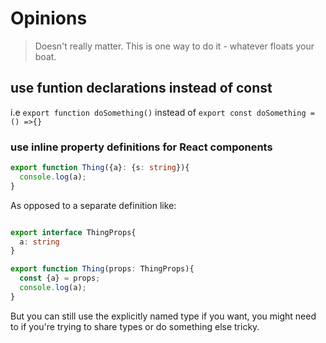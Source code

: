 # Opinions

> Doesn't really matter. This is one way to do it - whatever floats your boat.


## use funtion declarations instead of const

i.e `export function doSomething()` instead of 
`export const doSomething = () =>{}` 


### use inline property definitions for React components

```typescript
export function Thing({a}: {s: string}){
  console.log(a);
}
```

As opposed to a separate definition like:

```typescript

export interface ThingProps{
  a: string
}

export function Thing(props: ThingProps){
  const {a} = props;
  console.log(a);
}
```

But you can still use the explicitly named type if you want, you might need to
if you're trying to share types or do something else tricky.
